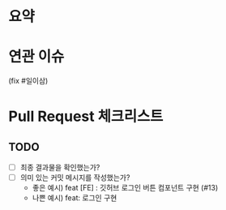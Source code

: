 # 요약
<!--해당 PR에 대한 설명 혹은 이미지등을 넣어주세요. -->

# 연관 이슈
(fix #일이삼)
<!--이슈 번호를 적어주세요(예시: fix #123). -->

# Pull Request 체크리스트

## TODO

- [ ] 최종 결과물을 확인했는가?
- [ ] 의미 있는 커밋 메시지를 작성했는가?
    - 좋은 예시) feat [FE] : 깃허브 로그인 버튼 컴포넌트 구현 (#13)
    - 나쁜 예시) feat: 로그인 구현
